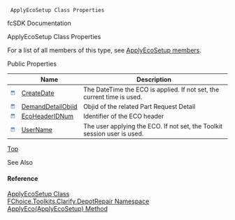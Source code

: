 ﻿     ApplyEcoSetup Class Properties                                                   

fcSDK Documentation

ApplyEcoSetup Class Properties

For a list of all members of this type, see [ApplyEcoSetup members](FChoice.Toolkits.Clarify~FChoice.Toolkits.Clarify.DepotRepair.ApplyEcoSetup_members.md).

Public Properties

|   | Name | Description |
| --- | --- | --- |
| ![Public Property](dotnetimages/publicProperty.png) | [CreateDate](FChoice.Toolkits.Clarify~FChoice.Toolkits.Clarify.DepotRepair.ApplyEcoSetup~CreateDate.md) | The DateTime the ECO is applied. If not set, the current time is used.   |
| ![Public Property](dotnetimages/publicProperty.png) | [DemandDetailObjid](FChoice.Toolkits.Clarify~FChoice.Toolkits.Clarify.DepotRepair.ApplyEcoSetup~DemandDetailObjid.md) | Objid of the related Part Request Detail   |
| ![Public Property](dotnetimages/publicProperty.png) | [EcoHeaderIDNum](FChoice.Toolkits.Clarify~FChoice.Toolkits.Clarify.DepotRepair.ApplyEcoSetup~EcoHeaderIDNum.md) | Identifier of the ECO header   |
| ![Public Property](dotnetimages/publicProperty.png) | [UserName](FChoice.Toolkits.Clarify~FChoice.Toolkits.Clarify.DepotRepair.ApplyEcoSetup~UserName.md) | The user applying the ECO. If not set, the Toolkit session user is used.   |

[Top](#top)

See Also

#### Reference

[ApplyEcoSetup Class](FChoice.Toolkits.Clarify~FChoice.Toolkits.Clarify.DepotRepair.ApplyEcoSetup.md)  
[FChoice.Toolkits.Clarify.DepotRepair Namespace](FChoice.Toolkits.Clarify~FChoice.Toolkits.Clarify.DepotRepair_namespace.md)  
[ApplyEco(ApplyEcoSetup) Method](FChoice.Toolkits.Clarify~FChoice.Toolkits.Clarify.DepotRepair.DepotRepairToolkit~ApplyEco(ApplyEcoSetup).md)